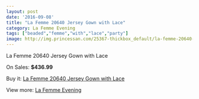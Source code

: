 ```yaml
---
layout: post
date: '2016-09-08'
title: "La Femme 20640 Jersey Gown with Lace"
category: La Femme Evening
tags: ["beaded","femme","with","lace","party"]
image: http://img.princessan.com/25367-thickbox_default/la-femme-20640-jersey-gown-with-lace.jpg
---
```

La Femme 20640 Jersey Gown with Lace

On Sales: **$436.99**
<a href="https://www.princessan.com/en/la-femme-evening/11515-la-femme-20640-jersey-gown-with-lace.html"><amp-img layout="responsive" width="600" height="600" src="//img.princessan.com/25367-thickbox_default/la-femme-20640-jersey-gown-with-lace.jpg" alt="La Femme 20640 Jersey Gown with Lace 0" /></a>
<a href="https://www.princessan.com/en/la-femme-evening/11515-la-femme-20640-jersey-gown-with-lace.html"><amp-img layout="responsive" width="600" height="600" src="//img.princessan.com/25368-thickbox_default/la-femme-20640-jersey-gown-with-lace.jpg" alt="La Femme 20640 Jersey Gown with Lace 1" /></a>
<a href="https://www.princessan.com/en/la-femme-evening/11515-la-femme-20640-jersey-gown-with-lace.html"><amp-img layout="responsive" width="600" height="600" src="//img.princessan.com/25369-thickbox_default/la-femme-20640-jersey-gown-with-lace.jpg" alt="La Femme 20640 Jersey Gown with Lace 2" /></a>
<a href="https://www.princessan.com/en/la-femme-evening/11515-la-femme-20640-jersey-gown-with-lace.html"><amp-img layout="responsive" width="600" height="600" src="//img.princessan.com/25370-thickbox_default/la-femme-20640-jersey-gown-with-lace.jpg" alt="La Femme 20640 Jersey Gown with Lace 3" /></a>
<a href="https://www.princessan.com/en/la-femme-evening/11515-la-femme-20640-jersey-gown-with-lace.html"><amp-img layout="responsive" width="600" height="600" src="//img.princessan.com/25371-thickbox_default/la-femme-20640-jersey-gown-with-lace.jpg" alt="La Femme 20640 Jersey Gown with Lace 4" /></a>

Buy it: [La Femme 20640 Jersey Gown with Lace](https://www.princessan.com/en/la-femme-evening/11515-la-femme-20640-jersey-gown-with-lace.html "La Femme 20640 Jersey Gown with Lace")

View more: [La Femme Evening](https://www.princessan.com/en/29-la-femme-evening "La Femme Evening")